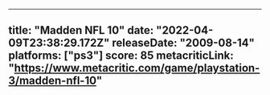 
---
title: "Madden NFL 10"
date: "2022-04-09T23:38:29.172Z"
releaseDate: "2009-08-14"
platforms: ["ps3"]
score: 85
metacriticLink: "https://www.metacritic.com/game/playstation-3/madden-nfl-10"
---
